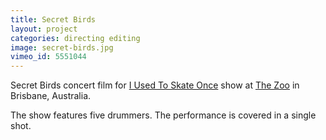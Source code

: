 ```yaml
---
title: Secret Birds
layout: project
categories: directing editing
image: secret-birds.jpg
vimeo_id: 5551044
---
```


Secret Birds concert film for [I Used To Skate Once][skate]
show at [The Zoo][zoo] in Brisbane, Australia.

The show features five drummers. The performance is covered in a single shot.

[skate]: http://skateonce.blogspot.com
[zoo]: http://thezoo.com.au

